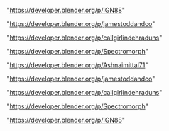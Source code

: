 "https://developer.blender.org/p/IGN88"

"https://developer.blender.org/p/jamestoddandco"

"https://developer.blender.org/p/callgirlindehraduns"

"https://developer.blender.org/p/Spectromorph"

 
"https://developer.blender.org/p/Ashnaimittal71"


"https://developer.blender.org/p/jamestoddandco"


"https://developer.blender.org/p/callgirlindehraduns"


"https://developer.blender.org/p/Spectromorph"


"https://developer.blender.org/p/IGN88"


 
